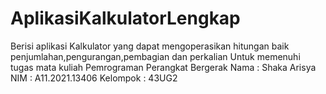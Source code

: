 # AplikasiKalkulatorLengkap
Berisi aplikasi Kalkulator yang dapat mengoperasikan hitungan baik penjumlahan,pengurangan,pembagian dan perkalian 
Untuk memenuhi tugas mata kuliah Pemrograman Perangkat Bergerak 
Nama : Shaka Arisya
NIM  : A11.2021.13406
Kelompok : 43UG2
